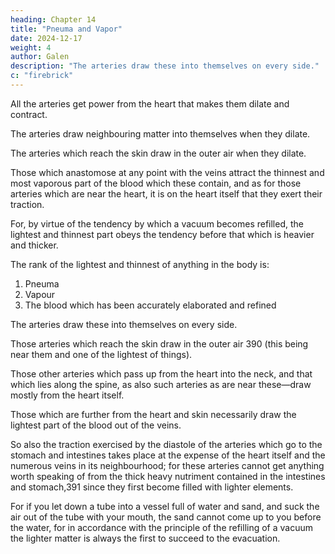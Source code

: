 ```yaml
---
heading: Chapter 14
title: "Pneuma and Vapor"
date: 2024-12-17
weight: 4
author: Galen
description: "The arteries draw these into themselves on every side."
c: "firebrick"
---
```



All the arteries get power from the heart that makes them dilate and contract.

<!-- Put together, therefore, the two facts—that the arteries have this motion, and that everything, when it dilates, -->

The arteries draw neighbouring matter into themselves when they dilate.

<!-- —and you will find nothing strange in the fact that  -->

The arteries which reach the skin draw in the outer air when they dilate.

Those which anastomose at any point with the veins attract the thinnest and most vaporous part of the blood which these contain, and as for those arteries which are near the heart, it is on the heart itself that they exert their traction. 

For, by virtue of the tendency by which a vacuum becomes refilled, the lightest and thinnest part obeys the tendency before that which is heavier and thicker.

The rank of the lightest and thinnest of anything in the body is:

1. Pneuma
2. Vapour
3. The blood which has been accurately elaborated and refined

<!-- These, then, are what -->

The arteries draw these into themselves on every side.

Those arteries which reach the skin draw in the outer air 390 (this being near them and one of the lightest of things).

Those other arteries which pass up from the heart into the neck, and that which lies along the spine, as also such arteries as are near these—draw mostly from the heart itself.

Those which are further from the heart and skin necessarily draw the lightest part of the blood out of the veins.

So also the traction exercised by the diastole of the arteries which go to the stomach and intestines takes place at the expense of the heart itself and the numerous veins in its neighbourhood; for these arteries cannot get anything worth speaking of from the thick heavy nutriment contained in the intestines and stomach,391 since they first become filled with lighter elements. 

For if you let down a tube into a vessel full of water and sand, and suck the air out of the tube with your mouth, the sand cannot come up to you before the water, for in accordance with the principle of the refilling of a vacuum the lighter matter is always the first to succeed to the evacuation.


